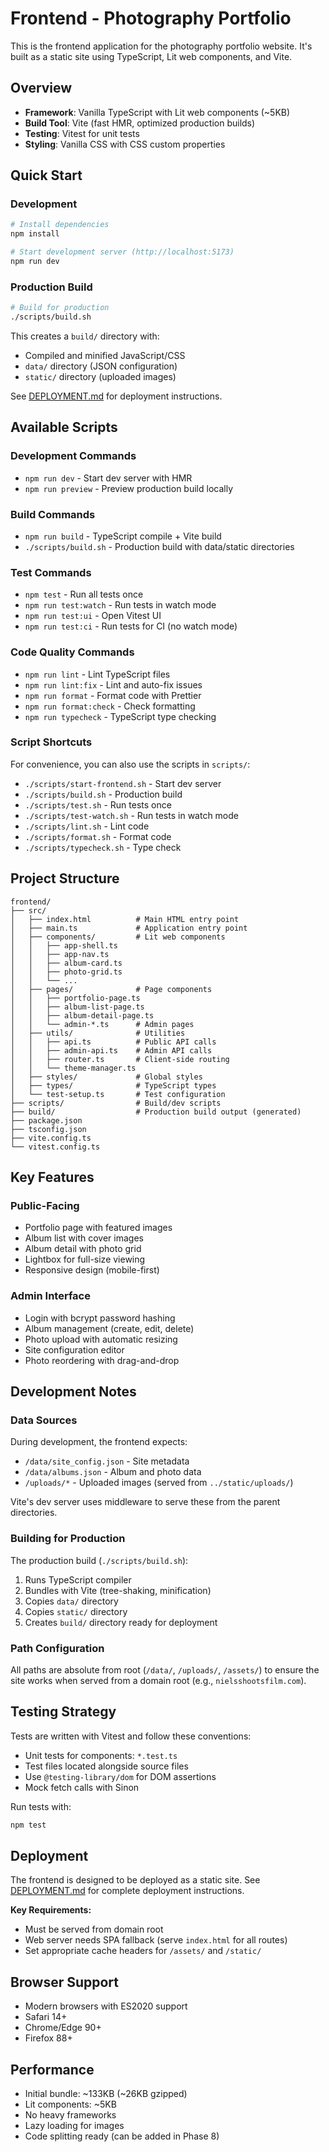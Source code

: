 # Frontend - Photography Portfolio

This is the frontend application for the photography portfolio website. It's built as a static site using TypeScript, Lit web components, and Vite.

## Overview

- **Framework**: Vanilla TypeScript with Lit web components (~5KB)
- **Build Tool**: Vite (fast HMR, optimized production builds)
- **Testing**: Vitest for unit tests
- **Styling**: Vanilla CSS with CSS custom properties

## Quick Start

### Development

```bash
# Install dependencies
npm install

# Start development server (http://localhost:5173)
npm run dev
```

### Production Build

```bash
# Build for production
./scripts/build.sh
```

This creates a `build/` directory with:

- Compiled and minified JavaScript/CSS
- `data/` directory (JSON configuration)
- `static/` directory (uploaded images)

See [DEPLOYMENT.md](../docs/DEPLOYMENT.md) for deployment instructions.

## Available Scripts

### Development Commands

- `npm run dev` - Start dev server with HMR
- `npm run preview` - Preview production build locally

### Build Commands

- `npm run build` - TypeScript compile + Vite build
- `./scripts/build.sh` - Production build with data/static directories

### Test Commands

- `npm test` - Run all tests once
- `npm run test:watch` - Run tests in watch mode
- `npm run test:ui` - Open Vitest UI
- `npm run test:ci` - Run tests for CI (no watch mode)

### Code Quality Commands

- `npm run lint` - Lint TypeScript files
- `npm run lint:fix` - Lint and auto-fix issues
- `npm run format` - Format code with Prettier
- `npm run format:check` - Check formatting
- `npm run typecheck` - TypeScript type checking

### Script Shortcuts

For convenience, you can also use the scripts in `scripts/`:

- `./scripts/start-frontend.sh` - Start dev server
- `./scripts/build.sh` - Production build
- `./scripts/test.sh` - Run tests once
- `./scripts/test-watch.sh` - Run tests in watch mode
- `./scripts/lint.sh` - Lint code
- `./scripts/format.sh` - Format code
- `./scripts/typecheck.sh` - Type check

## Project Structure

```text
frontend/
├── src/
│   ├── index.html          # Main HTML entry point
│   ├── main.ts             # Application entry point
│   ├── components/         # Lit web components
│   │   ├── app-shell.ts
│   │   ├── app-nav.ts
│   │   ├── album-card.ts
│   │   ├── photo-grid.ts
│   │   └── ...
│   ├── pages/              # Page components
│   │   ├── portfolio-page.ts
│   │   ├── album-list-page.ts
│   │   ├── album-detail-page.ts
│   │   └── admin-*.ts      # Admin pages
│   ├── utils/              # Utilities
│   │   ├── api.ts          # Public API calls
│   │   ├── admin-api.ts    # Admin API calls
│   │   ├── router.ts       # Client-side routing
│   │   └── theme-manager.ts
│   ├── styles/             # Global styles
│   ├── types/              # TypeScript types
│   └── test-setup.ts       # Test configuration
├── scripts/                # Build/dev scripts
├── build/                  # Production build output (generated)
├── package.json
├── tsconfig.json
├── vite.config.ts
└── vitest.config.ts
```

## Key Features

### Public-Facing

- Portfolio page with featured images
- Album list with cover images
- Album detail with photo grid
- Lightbox for full-size viewing
- Responsive design (mobile-first)

### Admin Interface

- Login with bcrypt password hashing
- Album management (create, edit, delete)
- Photo upload with automatic resizing
- Site configuration editor
- Photo reordering with drag-and-drop

## Development Notes

### Data Sources

During development, the frontend expects:

- `/data/site_config.json` - Site metadata
- `/data/albums.json` - Album and photo data
- `/uploads/*` - Uploaded images (served from `../static/uploads/`)

Vite's dev server uses middleware to serve these from the parent directories.

### Building for Production

The production build (`./scripts/build.sh`):

1. Runs TypeScript compiler
2. Bundles with Vite (tree-shaking, minification)
3. Copies `data/` directory
4. Copies `static/` directory
5. Creates `build/` directory ready for deployment

### Path Configuration

All paths are absolute from root (`/data/`, `/uploads/`, `/assets/`) to ensure the site works when served from a domain root (e.g., `nielsshootsfilm.com`).

## Testing Strategy

Tests are written with Vitest and follow these conventions:

- Unit tests for components: `*.test.ts`
- Test files located alongside source files
- Use `@testing-library/dom` for DOM assertions
- Mock fetch calls with Sinon

Run tests with:

```bash
npm test
```

## Deployment

The frontend is designed to be deployed as a static site. See [DEPLOYMENT.md](../docs/DEPLOYMENT.md) for complete deployment instructions.

**Key Requirements:**

- Must be served from domain root
- Web server needs SPA fallback (serve `index.html` for all routes)
- Set appropriate cache headers for `/assets/` and `/static/`

## Browser Support

- Modern browsers with ES2020 support
- Safari 14+
- Chrome/Edge 90+
- Firefox 88+

## Performance

- Initial bundle: ~133KB (~26KB gzipped)
- Lit components: ~5KB
- No heavy frameworks
- Lazy loading for images
- Code splitting ready (can be added in Phase 8)
